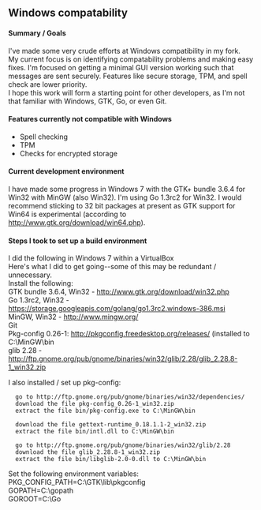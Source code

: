 Windows compatability
---------------------

#### Summary / Goals
I've made some very crude efforts at Windows compatibility in my fork.  
My current focus is on identifying compatability problems and making easy fixes. 
I'm focused on getting a minimal GUI version working such that messages are sent securely. Features like secure storage, TPM, and spell check are lower priority.  
I hope this work will form a starting point for other developers, as I'm not that familiar with Windows, GTK, Go, or even Git.

#### Features currently not compatible with Windows
+ Spell checking
+ TPM
+ Checks for encrypted storage

#### Current development environment
I have made some progress in Windows 7 with the GTK+ bundle 3.6.4 for Win32 with MinGW (also Win32). I'm using Go 1.3rc2 for Win32. I would recommend sticking to 32 bit packages at present as GTK support for Win64 is experimental (according to http://www.gtk.org/download/win64.php).  


#### Steps I took to set up a build environment
I did the following in Windows 7 within a VirtualBox  
Here's what I did to get going--some of this may be redundant / unnecessary.  
Install the following:  
GTK bundle 3.6.4, Win32 - http://www.gtk.org/download/win32.php  
Go 1.3rc2, Win32 - https://storage.googleapis.com/golang/go1.3rc2.windows-386.msi  
MinGW, Win32 - http://www.mingw.org/  
Git  
Pkg-config 0.26-1: http://pkgconfig.freedesktop.org/releases/ (installed to C:\MinGW\bin  
glib 2.28 - http://ftp.gnome.org/pub/gnome/binaries/win32/glib/2.28/glib_2.28.8-1_win32.zip  

I also installed / set up pkg-config:  
```  
  go to http://ftp.gnome.org/pub/gnome/binaries/win32/dependencies/  
  download the file pkg-config_0.26-1_win32.zip  
  extract the file bin/pkg-config.exe to C:\MinGW\bin  

  download the file gettext-runtime_0.18.1.1-2_win32.zip  
  extract the file bin/intl.dll to C:\MinGW\bin  

  go to http://ftp.gnome.org/pub/gnome/binaries/win32/glib/2.28  
  download the file glib_2.28.8-1_win32.zip  
  extract the file bin/libglib-2.0-0.dll to C:\MinGW\bin  
```

Set the following environment variables:  
PKG_CONFIG_PATH=C:\GTK\lib\pkgconfig  
GOPATH=C:\gopath  
GOROOT=C:\Go  
